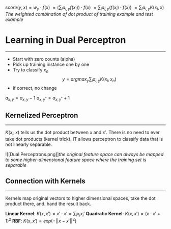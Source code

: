 $score(y,x)=w_y\cdot f(x)$
	$=(\sum_i a_{i,y}f(x_i)) \cdot f(x)$
	$=\sum_i a_{i,y}(f(x_i) \cdot f(x))$
	$=\sum_i a_{i,y} K(x_i,x)$
*The weighted combination of dot product of training example and test example* 

# Learning in Dual Perceptron
_____
- Start with zero counts (alpha) 
- Pick up training instance one by one
- Try to classify $x_n$ $$y=argmax_y \sum_i a_{i,y} K(x_i,x_n)$$
- if correct, no change
  
$a_{x,y}=a_{x,y}-1$
$a_{x,y ^*}=a_{x,y^*}+1$

## Kernelized Perceptron
____
$K(x_i,x)$ tells us the dot product between $x$ and $x'$. There is no need to ever take dot products (kernel trick). IT allows perceptron to classify data that is not linearly separable.

![[Dual Perceptrons.png]]*the original feature space can always be mapped to some higher-dimensional feature space where the training set is separable*

## Connection with Kernels
____
Kernels map original vectors to higher dimensional spaces, take the dot product there, and. hand the result back.

**Linear Kernel**: $K(x,x')=x' \cdot x' =\sum_i x_i x_i'$
**Quadratic Kernel**: $K(x,x')=(x\cdot x' +1)^2$
**RBF**: $K(x,x')=exp(-||x-x'||^2)$
